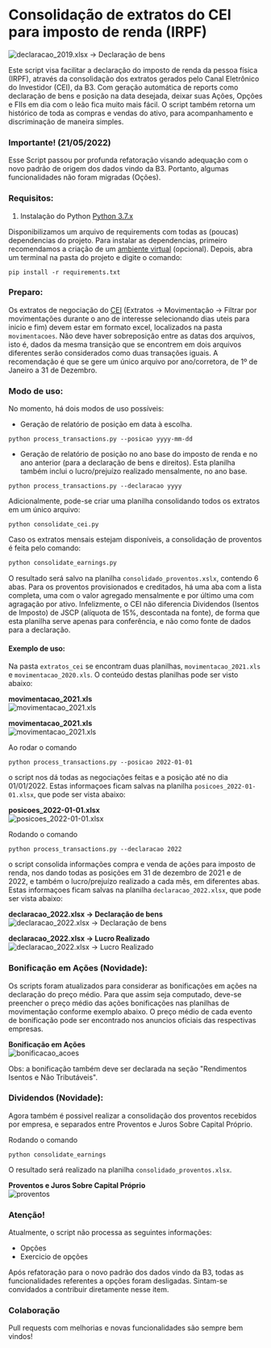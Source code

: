 # Consolidação de extratos do CEI para imposto de renda (IRPF)

![declaracao_2019.xlsx -> Declaração de bens](https://github.com/danilofrp/consolidador-cei/blob/master/img/declaracao.png "declaracao_2019.xlsx -> Declaração de bens")

Este script visa facilitar a declaração do imposto de renda da pessoa física (IRPF), através da consolidação dos extratos gerados pelo Canal Eletrônico do Investidor (CEI), da B3. Com geração automática de reports como declaração de bens e posição na data desejada, deixar suas Ações, Opções e FIIs em dia com o leão fica muito mais fácil. O script também retorna um histórico de toda as compras e vendas do ativo, para acompanhamento e discriminação de maneira simples.


### Importante! (21/05/2022)

Esse Script passou por profunda refatoração visando adequação com o novo padrão de origem dos dados vindo da B3. Portanto, algumas funcionalidades não foram migradas (Oções).


### Requisitos:

1) Instalação do Python [Python 3.7.x](https://www.python.org)

Disponibilizamos um arquivo de requirements com todas as (poucas) dependencias do projeto.
Para instalar as dependencias, primeiro recomendamos a criação de um [ambiente virtual](https://docs.python.org/pt-br/3/tutorial/venv.html) (opcional). Depois, abra um terminal na pasta do projeto e digite o comando:

```
pip install -r requirements.txt
```

### Preparo:
Os extratos de negociação do [CEI](https://www.investidor.b3.com.br) (Extratos -> Movimentação -> Filtrar por movimentações durante o ano de  interesse selecionando dias uteis para inicio e fim) devem estar em formato excel, localizados na pasta `movimentacoes`. Não deve haver sobreposição entre as datas dos arquivos, isto é, dados da mesma transição que se encontrem em dois arquivos diferentes serão considerados como duas transações iguais. A recomendação é que se gere um único arquivo por ano/corretora, de 1º de Janeiro a 31 de Dezembro.


### Modo de uso:
No momento, há dois modos de uso possíveis:

- Geração de relatório de posição em data à escolha.
```
python process_transactions.py --posicao yyyy-mm-dd
```

- Geração de relatório de posição no ano base do imposto de renda e no ano anterior (para a declaração de bens e direitos). Esta planilha também inclui o lucro/prejuízo realizado mensalmente, no ano base.
```
python process_transactions.py --declaracao yyyy
```

Adicionalmente, pode-se criar uma planilha consolidando todos os extratos em um único arquivo:
```
python consolidate_cei.py
```

Caso os extratos mensais estejam disponíveis, a consolidação de proventos é feita pelo comando:
```python
python consolidate_earnings.py
```
O resultado será salvo na planilha `consolidado_proventos.xslx`, contendo 6 abas. Para os proventos provisionados e creditados, há uma aba com a lista completa, uma com o valor agregado mensalmente e por último uma com agragação por ativo. Infelizmente, o CEI não diferencia Dividendos (Isentos de Imposto) de JSCP (alíquota de 15%, descontada na fonte), de forma que esta planilha serve apenas para conferência, e não como fonte de dados para a declaração.

#### Exemplo de uso:
Na pasta `extratos_cei` se encontram duas planilhas, `movimentacao_2021.xls` e `movimentacao_2020.xls`. O conteúdo destas planilhas pode ser visto abaixo:

**movimentacao_2021.xls**<br>
![movimentacao_2021.xls](img/2020_extrato_cei_clear.png "movimentacao_2021.xls")

**movimentacao_2021.xls**<br>
![movimentacao_2021.xls](img/2021_extrato_cei_clear.png "movimentacao_2021.xls")

Ao rodar o comando
```
python process_transactions.py --posicao 2022-01-01
```
o script nos dá todas as negociações feitas e a posição até no dia 01/01/2022. Estas informaçoes ficam salvas na planilha `posicoes_2022-01-01.xlsx`, que pode ser vista abaixo:

**posicoes_2022-01-01.xlsx**<br>
![posicoes_2022-01-01.xlsx](/img/posicao.png "posicoes_2022-01-01.xlsx")


Rodando o comando
```
python process_transactions.py --declaracao 2022
```
o script consolida informações compra e venda de ações para imposto de renda, nos dando todas as posições em 31 de dezembro de 2021 e de 2022, e também o lucro/prejuízo realizado a cada mês, em diferentes abas. Estas informaçoes ficam salvas na planilha `declaracao_2022.xlsx`, que pode ser vista abaixo:

**declaracao_2022.xlsx -> Declaração de bens**<br>
![declaracao_2022.xlsx -> Declaração de bens](img/declaracao.png "declaracao_2022.xlsx -> Declaração de bens")

**declaracao_2022.xlsx -> Lucro Realizado**<br>
![declaracao_2022.xlsx -> Lucro Realizado](img/realizado.png "declaracao_2022.xlsx -> Lucro Realizado")


### Bonificação em Ações (Novidade):

Os scripts foram atualizados para considerar as bonificações em ações na declaração do preço médio.
Para que assim seja computado, deve-se preencher o preço médio das ações bonificações nas planilhas de movimentação conforme exemplo abaixo. O preço médio de cada evento de bonificação pode ser encontrado nos anuncios oficiais das respectivas empresas.

**Bonificação em Ações**<br>
![bonificacao_acoes](img/bonificacao_acoes.png "bonificacao_acoes")

Obs: a bonificação também deve ser declarada na seção "Rendimentos Isentos e Não Tributáveis".

### Dividendos (Novidade):

Agora também é possivel realizar a consolidação dos proventos recebidos por empresa, e separados entre Proventos e Juros Sobre Capital Próprio.

Rodando o comando
```
python consolidate_earnings
```

O resultado será realizado na planilha `consolidado_proventos.xlsx`.

**Proventos e Juros Sobre Capital Próprio**<br>
![proventos](img/proventos.png "proventos")


### Atenção!
Atualmente, o script não processa as seguintes informações:

- Opções
- Exercicio de opções


Após refatoração para o novo padrão dos dados vindo da B3, todas as funcionalidades referentes a opções foram desligadas. Sintam-se convidados a contribuir diretamente nesse item.


### Colaboração

Pull requests com melhorias e novas funcionalidades são sempre bem vindos!
